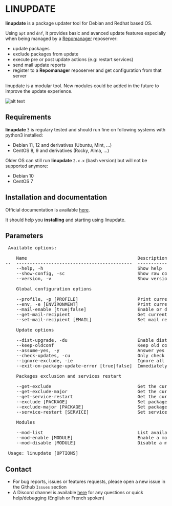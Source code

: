 
<h1>LINUPDATE</h1>

**linupdate** is a package updater tool for Debian and Redhat based OS.

Using ``apt`` and ``dnf``, it provides basic and avanced update features especially when being managed by a <a href="https://github.com/lbr38/repomanager">Repomanager</a> reposerver:
- update packages
- exclude packages from update
- execute pre or post update actions (e.g: restart services)
- send mail update reports
- register to a **Repomanager** reposerver and get configuration from that server

linupdate is a modular tool. New modules could be added in the future to improve the update experience.

![alt text](https://github.com/user-attachments/assets/a028db13-d7ef-4b1c-9d01-3fd40b0e538e)

<h2>Requirements</h2>

**linupdate** ``3`` is regulary tested and should run fine on following systems with python3 installed:

- Debian 11, 12 and derivatives (Ubuntu, Mint, ...)
- CentOS 8, 9 and derivatives (Rocky, Alma, ...)

Older OS can still run **linupdate** ``2.x.x`` (bash version) but will not be supported anymore:

- Debian 10
- CentOS 7

<h2>Installation and documentation</h2>

Official documentation is available <a href="https://github.com/lbr38/linupdate/wiki">here</a>.

It should help you **installing** and starting using linupdate.


<h2>Parameters</h2>

<pre>
 Available options:

    Name                                         Description
--  -------------------------------------------  -----------------------------------------------------------------------------------------------------------------------------------------------------------------------------------------------
    --help, -h                                   Show help
    --show-config, -sc                           Show raw configuration
    --version, -v                                Show version
    
    Global configuration options
    
    --profile, -p [PROFILE]                      Print current profile or set profile
    --env, -e [ENVIRONMENT]                      Print current environment or set environment
    --mail-enable [true|false]                   Enable or disable mail reports
    --get-mail-recipient                         Get current mail recipient(s)
    --set-mail-recipient [EMAIL]                 Set mail recipient(s) (separated by commas)
    
    Update options
    
    --dist-upgrade, -du                          Enable distribution upgrade when updating packages (Debian based OS only)
    --keep-oldconf                               Keep old configuration files when updating packages (Debian based OS only)
    --assume-yes, -y                             Answer yes to all questions
    --check-updates, -cu                         Only check for updates and exit
    --ignore-exclude, -ie                        Ignore all package exclusions
    --exit-on-package-update-error [true|false]  Immediately exit if an error occurs during package update and do not update the remaining packages
    
    Packages exclusion and services restart
    
    --get-exclude                                Get the current list of packages to exclude from update
    --get-exclude-major                          Get the current list of packages to exclude from update (if package has a major version update)
    --get-service-restart                        Get the current list of services to restart after package update
    --exclude [PACKAGE]                          Set packages to exclude from update (separated by commas)
    --exclude-major [PACKAGE]                    Set packages to exclude from update (if package has a major version update) (separated by commas)
    --service-restart [SERVICE]                  Set services to restart after package update (separated by commas)
    
    Modules
    
    --mod-list                                   List available modules
    --mod-enable [MODULE]                        Enable a module
    --mod-disable [MODULE]                       Disable a module

 Usage: linupdate [OPTIONS]
</pre>

<h2>Contact</h2>

- For bug reports, issues or features requests, please open a new issue in the Github ``Issues`` section
- A Discord channel is available <a href="https://discord.gg/Vz9XKQxa">here</a> for any questions or quick help/debugging (English or French spoken)
